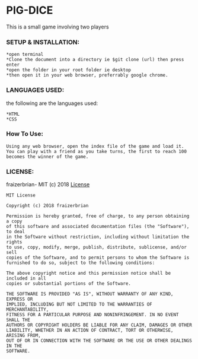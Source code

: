 # PIG-DICE
This is a small game involving two players 

### SETUP & INSTALLATION:
```
*open terminal
*Clone the document into a directory ie $git clone (url) then press enter
*open the folder in your root folder ie desktop
*then open it in your web browser, preferrably google chrome.
```

### LANGUAGES USED:
the following are the languages used:
```
*HTML
*CSS
```

### How To Use:
```
Using any web browser, open the index file of the game and load it. 
You can play with a friend as you take turns, the first to reach 100 becomes the winner of the game.
```

### LICENSE:
fraizerbrian- MIT (c) 2018 <a href="https://github.com/fraizerbrian/pig-dice/blob/master/LICENSE">License</a>
 ```
 MIT License

Copyright (c) 2018 fraizerbrian

Permission is hereby granted, free of charge, to any person obtaining a copy
of this software and associated documentation files (the "Software"), to deal
in the Software without restriction, including without limitation the rights
to use, copy, modify, merge, publish, distribute, sublicense, and/or sell
copies of the Software, and to permit persons to whom the Software is
furnished to do so, subject to the following conditions:

The above copyright notice and this permission notice shall be included in all
copies or substantial portions of the Software.

THE SOFTWARE IS PROVIDED "AS IS", WITHOUT WARRANTY OF ANY KIND, EXPRESS OR
IMPLIED, INCLUDING BUT NOT LIMITED TO THE WARRANTIES OF MERCHANTABILITY,
FITNESS FOR A PARTICULAR PURPOSE AND NONINFRINGEMENT. IN NO EVENT SHALL THE
AUTHORS OR COPYRIGHT HOLDERS BE LIABLE FOR ANY CLAIM, DAMAGES OR OTHER
LIABILITY, WHETHER IN AN ACTION OF CONTRACT, TORT OR OTHERWISE, ARISING FROM,
OUT OF OR IN CONNECTION WITH THE SOFTWARE OR THE USE OR OTHER DEALINGS IN THE
SOFTWARE.
```
